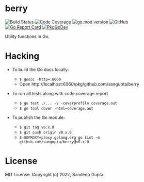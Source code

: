 # berry

[![Build Status](https://github.com/sangupta/berry/actions/workflows/unittest.yml/badge.svg?branch=main)](https://github.com/sangupta/berry/actions)
[![Code Coverage](https://codecov.io/gh/sangupta/berry/branch/main/graphs/badge.svg?branch=main)](https://codecov.io/gh/sangupta/berry)
[![go.mod version](https://img.shields.io/github/go-mod/go-version/sangupta/berry.svg)](https://github.com/sangupta/berry)
![GitHub](https://img.shields.io/github/license/sangupta/berry)
[![Go Report Card](https://goreportcard.com/badge/github.com/sangupta/berry)](https://goreportcard.com/report/github.com/sangupta/berry)
[![PkgGoDev](https://pkg.go.dev/badge/github.com/sangupta/berry)](https://pkg.go.dev/github.com/sangupta/berry)

Utility functions in Go.

# Hacking

* To build the Go docs locally:
  - `$ godoc -http=:6060`
  - Open http://localhost:6060/pkg/github.com/sangupta/berry

* To run all tests along with code coverage report
  - `$ go test ./... -v -coverprofile coverage.out`
  - `$ go tool cover -html=coverage.out`

* To publish the Go module:
  - `$ git tag v0.x.0`
  - `$ git push origin v0.x.0`
  - `$ GOPROXY=proxy.golang.org go list -m github.com/sangupta/berry@v0.x.0`


# License

MIT License. Copyright (c) 2022, Sandeep Gupta.
